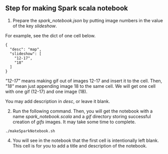 ## Step for making Spark scala notebook

1. Prepare the *spark_notebook.json* by putting image numbers in the value of the key *slideshow*.

For example, see the dict of one cell below.

```
{
  "desc": "map",
  "slideshow": [
    "12-17",
    "18"
  ]
}
```

*"12-17"* means making gif out of images 12-17 and insert it to the cell.
Then, *"18"* mean just appending image 18 to the same cell. We will get one cell with one gif (12-17) and one image (18).

You may add description in *desc*, or leave it blank.

2. Run the following command. Then, you will get the notebook with a name *spark_notebook.scala* and a *gif* directory storing successful creation of *gifs* images. It may take some time to complete.

`./makeSparkNotebook.sh`

4. You will see in the notebook that the first cell is intentionally left blank. This cell is for you to add a title and description of the notebook.

